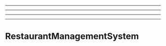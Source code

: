 -----------------------------------------------------------------------------------------
----------------------------------------------------------------------------------------------------
----------------------------------------------------------------------------------------------------
----------------------------------------------------------------------------------------------------
# RestaurantManagementSystem
